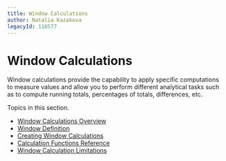 ```yaml
---
title: Window Calculations
author: Natalia Kazakova
legacyId: 116577
---
```

# Window Calculations
Window calculations provide the capability to apply specific computations to measure values and allow you to perform different analytical tasks such as to compute running totals, percentages of totals, differences, etc.

Topics in this section.
* [Window Calculations Overview](window-calculations/window-calculations-overview.md)
* [Window Definition](window-calculations/window-definition.md)
* [Creating Window Calculations](window-calculations/creating-window-calculations.md)
* [Calculation Functions Reference](window-calculations/calculation-functions-reference.md)
* [Window Calculation Limitations](window-calculations/window-calculation-limitations.md)